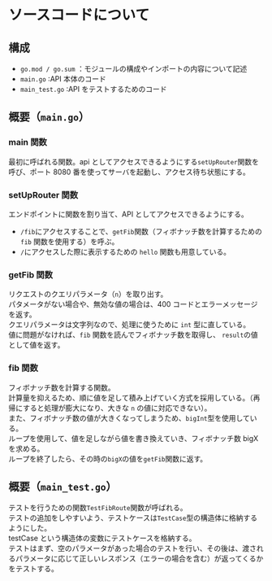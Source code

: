 # ソースコードについて

## 構成

- `go.mod / go.sum` ：モジュールの構成やインポートの内容について記述
- `main.go` :API 本体のコード
- `main_test.go` :API をテストするためのコード

## 概要（`main.go`）

### main 関数

最初に呼ばれる関数。api としてアクセスできるようにする`setUpRouter`関数を呼び、ポート 8080 番を使ってサーバを起動し、アクセス待ち状態にする。

### setUpRouter 関数

エンドポイントに関数を割り当て、API としてアクセスできるようにする。

- `/fib`にアクセスすることで、`getFib`関数（フィボナッチ数を計算するための `fib` 関数を使用する）を呼ぶ。
- `/`にアクセスした際に表示するための `hello` 関数も用意している。

### getFib 関数

リクエストのクエリパラメータ（`n`）を取り出す。  
パタメータがない場合や、無効な値の場合は、400 コードとエラーメッセージを返す。  
クエリパラメータは文字列なので、処理に使うために `int` 型に直している。  
値に問題がなければ、`fib` 関数を読んでフィボナッチ数を取得し、 `result`の値として値を返す。

### fib 関数

フィボナッチ数を計算する関数。  
計算量を抑えるため、順に値を足して積み上げていく方式を採用している。（再帰にすると処理が膨大になり、大きな `n` の値に対応できない）。  
また、フィボナッチ数の値が大きくなってしまうため、`bigInt`型を使用している。  
ループを使用して、値を足しながら値を書き換えていき、フィボナッチ数 bigX を求める。  
ループを終了したら、その時の`bigX`の値を`getFib`関数に返す。

## 概要（`main_test.go`）

テストを行うための関数`TestFibRoute`関数が呼ばれる。  
テストの追加をしやすいよう、テストケースは`TestCase`型の構造体に格納するようにした。  
testCase という構造体の変数にテストケースを格納する。  
テストはまず、空のパラメータがあった場合のテストを行い、その後は、渡されるパラメータに応じて正しいレスポンス（エラーの場合を含む）が返ってくるかをテストする。
